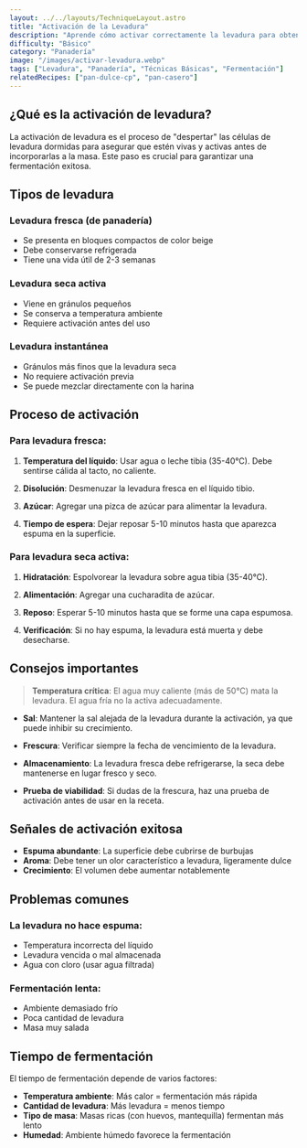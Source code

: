 ```yaml
---
layout: ../../layouts/TechniqueLayout.astro
title: "Activación de la Levadura"
description: "Aprende cómo activar correctamente la levadura para obtener los mejores resultados en tus panes y masas."
difficulty: "Básico"
category: "Panadería"
image: "/images/activar-levadura.webp"
tags: ["Levadura", "Panadería", "Técnicas Básicas", "Fermentación"]
relatedRecipes: ["pan-dulce-cp", "pan-casero"]
---
```


## ¿Qué es la activación de levadura?

La activación de levadura es el proceso de "despertar" las células de levadura dormidas para asegurar que estén vivas y activas antes de incorporarlas a la masa. Este paso es crucial para garantizar una fermentación exitosa.

## Tipos de levadura

### Levadura fresca (de panadería)

- Se presenta en bloques compactos de color beige
- Debe conservarse refrigerada
- Tiene una vida útil de 2-3 semanas

### Levadura seca activa

- Viene en gránulos pequeños
- Se conserva a temperatura ambiente
- Requiere activación antes del uso

### Levadura instantánea

- Gránulos más finos que la levadura seca
- No requiere activación previa
- Se puede mezclar directamente con la harina

## Proceso de activación

### Para levadura fresca:

1. **Temperatura del líquido**: Usar agua o leche tibia (35-40°C). Debe sentirse cálida al tacto, no caliente.

2. **Disolución**: Desmenuzar la levadura fresca en el líquido tibio.

3. **Azúcar**: Agregar una pizca de azúcar para alimentar la levadura.

4. **Tiempo de espera**: Dejar reposar 5-10 minutos hasta que aparezca espuma en la superficie.

### Para levadura seca activa:

1. **Hidratación**: Espolvorear la levadura sobre agua tibia (35-40°C).

2. **Alimentación**: Agregar una cucharadita de azúcar.

3. **Reposo**: Esperar 5-10 minutos hasta que se forme una capa espumosa.

4. **Verificación**: Si no hay espuma, la levadura está muerta y debe desecharse.

## Consejos importantes

> **Temperatura crítica**: El agua muy caliente (más de 50°C) mata la levadura. El agua fría no la activa adecuadamente.

- **Sal**: Mantener la sal alejada de la levadura durante la activación, ya que puede inhibir su crecimiento.

- **Frescura**: Verificar siempre la fecha de vencimiento de la levadura.

- **Almacenamiento**: La levadura fresca debe refrigerarse, la seca debe mantenerse en lugar fresco y seco.

- **Prueba de viabilidad**: Si dudas de la frescura, haz una prueba de activación antes de usar en la receta.

## Señales de activación exitosa

- **Espuma abundante**: La superficie debe cubrirse de burbujas
- **Aroma**: Debe tener un olor característico a levadura, ligeramente dulce
- **Crecimiento**: El volumen debe aumentar notablemente

## Problemas comunes

### La levadura no hace espuma:

- Temperatura incorrecta del líquido
- Levadura vencida o mal almacenada
- Agua con cloro (usar agua filtrada)

### Fermentación lenta:

- Ambiente demasiado frío
- Poca cantidad de levadura
- Masa muy salada

## Tiempo de fermentación

El tiempo de fermentación depende de varios factores:

- **Temperatura ambiente**: Más calor = fermentación más rápida
- **Cantidad de levadura**: Más levadura = menos tiempo
- **Tipo de masa**: Masas ricas (con huevos, mantequilla) fermentan más lento
- **Humedad**: Ambiente húmedo favorece la fermentación
